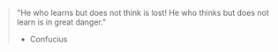 > "He who learns but does not think is lost! He who thinks but does not learn is in great danger."
> - Confucius
